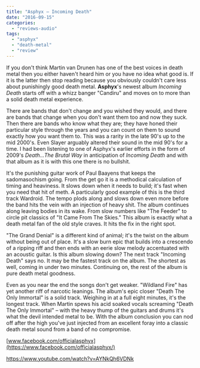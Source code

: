 ```yaml
---
title: "Asphyx – Incoming Death"
date: "2016-09-15"
categories: 
  - "reviews-audio"
tags: 
  - "asphyx"
  - "death-metal"
  - "review"
---
```


If you don't think Martin van Drunen has one of the best voices in death metal then you either haven't heard him or you have no idea what good is. If it is the latter then stop reading because you obviously couldn't care less about punishingly good death metal. **Asphyx**'s newest album _Incoming Death_ starts off with a whizz banger "Candiru" and moves on to more than a solid death metal experience.

There are bands that don't change and you wished they would, and there are bands that change when you don't want them too and now they suck. Then there are bands who know what they are; they have honed their particular style through the years and you can count on them to sound exactly how you want them to. This was a rarity in the late 90's up to the mid 2000's. Even Slayer arguably altered their sound in the mid 90's for a time. I had been listening to one of Asphyx's earlier efforts in the form of 2009's _Death...The Brutal Way_ in anticipation of _Incoming Death_ and with that album as it is with this one there is no bullshit.

It's the punishing guitar work of Paul Baayens that keeps the sadomasochism going. From the get go it is a methodical calculation of timing and heaviness. It slows down when it needs to build; it's fast when you need that hit of meth. A particularly good example of this is the third track Wardroid. The tempo plods along and slows down even more before the band hits the vein with an injection of heavy shit. The album continues along leaving bodies in its wake. From slow numbers like "The Feeder" to circle pit classics of "It Came From The Skies." This album is exactly what a death metal fan of the old style craves. It hits the fix in the right spot.

"The Grand Denial" is a different kind of animal; it's the twist on the album without being out of place. It's a slow burn epic that builds into a crescendo of a ripping riff and then ends with an eerie slow melody accentuated with an acoustic guitar. Is this album slowing down? The next track "Incoming Death" says no. It may be the fastest track on the album. The shortest as well, coming in under two minutes. Continuing on, the rest of the album is pure death metal goodness.

Even as you near the end the songs don't get weaker. "Wildland Fire" has yet another riff of narcotic leanings. The album's epic closer "Death The Only Immortal" is a solid track. Weighing in at a full eight minutes, it's the longest track. When Martin spews his acid soaked vocals screaming "Death The Only Immortal" – with the heavy thump of the guitars and drums it's what the devil intended metal to be. With the album conclusion you can nod off after the high you've just injected from an excellent foray into a classic death metal sound from a band of no compromise.

[www.facebook.com/officialasphyx](https://www.facebook.com/officialasphyx/)

https://www.youtube.com/watch?v=AYNkQh6VDNk

